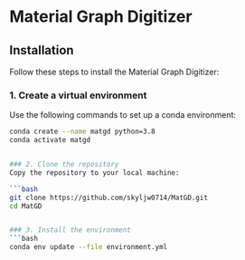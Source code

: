 # Material Graph Digitizer

## Installation

Follow these steps to install the Material Graph Digitizer:

### 1. Create a virtual environment

Use the following commands to set up a conda environment:

```bash
conda create --name matgd python=3.8
conda activate matgd


### 2. Clone the repository
Copy the repository to your local machine:

```bash
git clone https://github.com/skyljw0714/MatGD.git
cd MatGD


### 3. Install the environment
```bash
conda env update --file environment.yml
